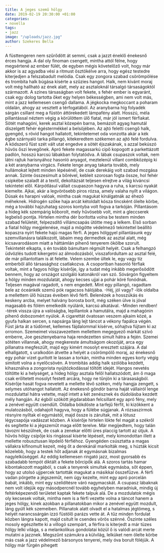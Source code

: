 ```yaml
---
title: A jeges szemű hölgy
date: 2019-02-19 20:30:00 +01:00
categories:
- novella
tags:
- jazz
image: "/uploads/jazz.jpg"
author: Szekeres Bella
---
```


A füsttengeren nem szűrődött át semmi, csak a jazzt éneklő énekesnő érces hangja. A dal oly finoman csengett, mintha attól félne, hogy megsértené az ember fülét, de egyben mégis követelőző volt, hogy már akkor is az agyadba vési a ritmust ösztökélve arra, hogy egész testedre kiterjedjen a felszabadult melódia. Csak egy zongora szabad csörömpölése és trombita halk búgása kísérte a szűzies hangot. Halk, nem kívánt moraj volt még hallható az ének alatt, mely az asztaloknál társalgó társaságoktól származott. A színes társaságban volt fekete, s fehér ember is egyaránt, csak egy dolog tartotta őket egy helyen békességben, ami nem volt más, mint a jazz kellemesen csengő dallama.
A jégkocka megkoccant a poharam oldalán, ahogy az vesztett a térfogatából. Az aranybarna híg folyadék sárgán csillant meg a füstön áttörekedett lámpafény alatt. Hosszú, méla pillantással néztem végig a körülöttem ülő fiatal, már jól ismert férfiakat. Sötét mahagóni, kerek asztal közepén barna, bemázolt agyag hamutál díszelgett fehér égéstermékkel a belsöjében.
Az ajtó feletti csengő halk, gyengéd, s rövid hangot hallatott, tekintetemet oda vonzotta akár a kék égbe szárnyaló tarka pillangó, kitekeredtem székemen az ajtó felé fordulva. A ködszerű füst szét vált utat engedve a sötét éjszakának, s azzal bekúszó hűvös őszi levegőnek. Apró fekete magassarkú cipő kopogott a parkettázott padlón, hosszú karcsú lábakban folytatódva. A lábak csupaszok voltak, nem látni rajtuk harisnyához hasonló anyagot, meztelenül villant combközépig ki a két aranybarna virgács. Fekete lenge anyag takarta tovább, mely hullámokat lejtett minden lépésénél, de csak derekáig volt szabad mozgása annak. Szinte összesimult a bőrével, kebleit szorosan fogta össze, hol fehér csipkébe szaladt át a textil, dekoltázsát teljesen elrejtve a világ kíváncsi tekintetei elől. Kárpótlásul vállait csupaszon hagyva a ruha, s karcsú nyakát kiemelte. Ajkai, akár a legvörösebb piros rózsa, amely valaha nyílt a világon. Dúsak és harapni valóak, mintha csak magukat kínálgatnák az éhező méheknek. Hidrogén szőke haja arcát kétoldalt kósza tincsként ölelte körbe, még a további hajzuhatag szoros kontyba volt fogva a tarkóján. Pillantásom a hideg kék szempárig kóborolt, mely hűvösebb volt, mint a gleccserek legbelső pontja. Hirtelen mintha dér borította volna be testem minden szabad felületét, felpezsdítő villámcsapás ütötte meg a lelkem. Első sorban a fiatal hölgy megjelenése, majd a mögötte védelmező tekintettel beállító kopaszra nyírt fekete hajú magas férfi. 
A jeges hölggyel pillantásunk egy szemvillanásra találkozott, lábaim meg dermedtek az asztal alatt, még kicsavarodásom miatt a háttámlán pihenő tenyerem ökölbe szorult. Tekintetét elkapta, s én tovább bámultam régmúlt helyét. Csak a felhangzó üdvözlés tudott kikergetni az álmodozásból, visszafordultam az asztal felé, de már pillantottam is át felette. Velem szembe ültek le, egy vagy tíz emberből álló társasághoz csatlakozva. A csoportban hasonló férfiak voltak, mint a fagyos hölgy kísérője, így a tudat még inkább megerősödött bennem, hogy az országot szolgáló katonákról van szó. Sóvárgón figyeltem a hölgy minden mozdulatát, ahogy kecses ujjai a pohár köré fonódnak. Teljesen magával ragadott, s nem engedett. Mint egy pillangó, ragadtam bele az óceánkék szemű pók ragacsos hálójába. 
-Héj, jól vagy? -lök oldalba a mellettem ülő húszas éveiben lévő férfi. Belenézek a hosszúkás és keskeny arcba, melyet halvány borosta borít, még széken ülve is jóval magasabb és fölém emelkedik nyúlánk, karcsú alkatával.
-Minden rendben! -térek vissza újra a valóságba, lepillantok a hamutálra, majd a mahagónin pihenő dobozomért nyúlok. A cigarettát óvatosan veszem ajkaim közé, a gyufa halkan sercen, s napsárga láng lejt táncot a vékony fapálca végén. Füst járta át a tüdömet, kellemes fájdalommal kísérve, sóhajtva fújtam ki az orromon. Szemeimet visszavezettem mellettem megegyező márkát szívó emberre, Joe gesztenyebarna haja rendezetten simult hátra a fején. Szemei sötéten villannak, ahogy megkereste ámultságom okozóját, arca egy pillanatra megfeszült, majd egy kimért mosolyt eresztett szájára. 
A dal elhallgatott, s uralkodón átvette a helyét a csörömpölő moraj, az énekesnő egy pohár vizet gurított le lassan a torkán, mintha minden egyes korty végig simított volna a nyelőcsövén. A trombitás addig halk szólóba kezdett, kihasználva a zongorista nyújtózkodással töltött idejét. 
Hangos nevetés töltötte ki a helységet, a hideg hölgy asztala felől hallatszódott, ám ő maga csak erőltetett mosolyt festett arcára, hogy ne tűnjön ki a tárasaságból. Kísérője hasát fogva nevetett a mellette lévő széken, mély hangja zengett, s selymes utóhangot hallatott. 
Az énekesnő göndör barna haját vállairól lenge mozdulattal hátra vetette, majd intett a két zenésznek és dúdolásba kezdett mély hangján. Az égből szökött jégdarabban felcsillant egy apró fény, mely a zenével együtt csendült. Oldalba bökdöste a tarfejű férfit, ki kizökkent a mulatozásból, odahajolt hagyva, hogy a fülébe súgjanak. A rózsaszirmok résnyire nyíltak el egymástól, majd össze is zárultak, mit a lótusz légycsapója vadászat közben. A kísérője hirtelen lökte fel magát a székről és segítette ki a jégszeműt maga előtt terelve. Már megijedtem, hogy talán távozni készülnek, de csak a zenekar előtti üres placcig tartott az útjuk. A hűvös hölgy csípője kis ringással kísérte lépéseit, mely kimondottan illett a mellette robusztusan lépdelő férfiéhoz. Gyengéden csúsztatta a magas vállakra kifinomult kezeit, még őt a derekánál markolták meg, s húzták kicsit közelebb, hogy a testek hőt adjanak át egymásnak bizalmas nagylelkűséggel. 
Az eddig kellemesen ringató jazz, most gyorsabb és szabadabb tempót diktált a fekete bőrcipők alá. A szoros tartás hamar kibontakozott magából, s csak a tenyerek simultak egymásba, sőt éppen, hogy az utolsó ujjpercek tartották magukat a másikkal összefűzve. A férfi vadan pörgette a jégszeműt, nem úgy kezelte, mint egy apró porcelán babát, inkább, mint egy szelídítésre váró nagymacskát. A csupasz lábaknak nem volt idejük egy másodpercnél tovább egyhelyben maradniuk, mindig új feltérképezendő területet kaptak fekete talpuk alá. De a mozdulatok mégis oly kecsesek voltak, mintha nem is a férfi vezette volna a táncot hanem a jeges hölgy, kinek azokban a pillanatokban mikor a zenével együtt mozdult, láng gyúlt kék szemeiben. Pillanatok alatt olvadt el a hatalmas jégtömeg, s helyét narancssárgán izzó füstölő parázs vette át. A tűz minden fordulat közben lángra kapott, majd csitult le csendes vörös szénné. Őszinte széles mosoly egészítette ki a villogó szempárt, a férfira is kiterjedt a már tüzes hölgy lelki világa, s a melankolikus gondolatai közül ő is valódi arcát merte mutatni a jazznek. Megszűnt számukra a külvilág, lelküket nem ölelte körbe más csak a jazz védelmező bársonyos tenyerei, mely óva borult föléjük. A hölgy már fürgén pihegett
